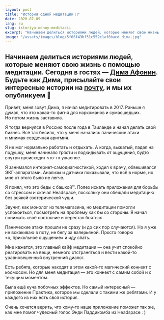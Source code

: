 ```yaml
---
layout: post
title: "История одной медитации 📜"
date: 2020-07-09
lang: ru
slug: istoriya-odnoy-meditacii
excerpt: "Начинаем делиться историями людей, которые меняют свою жизнь с помощью медитации."
image: "/assets/images/blog/5f06f43bf51c552c1af0bacd_dima.jpg"
---
```



Начинаем делиться историями людей, которые меняют свою жизнь с помощью медитации. Сегодня в гостях —&nbsp;[Дима Афонин](http://facebook.com/dima.afonin). Будьте как Дима, присылайте свои интересные истории на [почту](mailto:hi@praktika.app?subject=%D0%98%D1%81%D1%82%D0%BE%D1%80%D0%B8%D1%8F%20%D0%BE%D0%B4%D0%BD%D0%BE%D0%B9%20%D0%BC%D0%B5%D0%B4%D0%B8%D1%82%D0%B0%D1%86%D0%B8%D0%B8), и&nbsp;мы их опубликуем 🤗
------------------------------
Привет, меня зовут Дима, я начал медитировать в 2017. Раньше я думал, что это какая-то фигня для наркоманов и сумасшедших. Но&nbsp;потом жизнь заставила.

Я тогда вернулся в Россию после года в Таиланде и начал делать свой бизнес. Всё так бесило, что у меня начались панические атаки и&nbsp;мнимая сердечная аритмия.

Я не мог нормально работать и отдыхать. А когда, выжатый, падал на подушку, меня начинало трясти и подкидывать от&nbsp;ощущения, будто внутри происходит что-то ужасное.

Я занимался интернет-самодиагностикой, ходил к врачу, обвешивался ЭКГ-аппаратами. Анализы и датчики показывали, что всё в норме, но мне от этого было не легче.

Я понял, что это беды с башкой™️. Полез искать приложения для&nbsp;борьбы со стрессом и&nbsp;скачал Headspace, поскольку они обещали медитацию без всякой эзотерической чуши.

Звучит, как монолог из телемагазина, но медитации помогли успокоиться,&nbsp;посмотреть на проблему как бы со стороны. Я начал понимать своё состояние и перестал бояться.

Панические атаки прошли не сразу (и до сих пор случаются). Но я уже не вскакиваю в поту, не бегу за валерьяной. Просто говорю «о,&nbsp;прикольное ощущение» и иду спать.

Мне кажется, это главный кайф медитации —&nbsp;она учит спокойно реагировать на вещи, немного отстраняться и вести какой-то уравновешенный внутренний диалог.

Есть ребята, которые находят в этом какой-то магический коннект с космосом. Но&nbsp;для меня медитация —&nbsp;это коннект с самим собой и с текущим моментом.

Была ещё куча побочных эффектов. Но самый интересный — приложение Практика, которое мы сделали с такими же ребятами. И у каждого из них есть своя история.

Очень хочется верить, что кому-то наше приложение поможет так же, как мне помог чудесный голос Энди Паддикомба из Headspace : )
